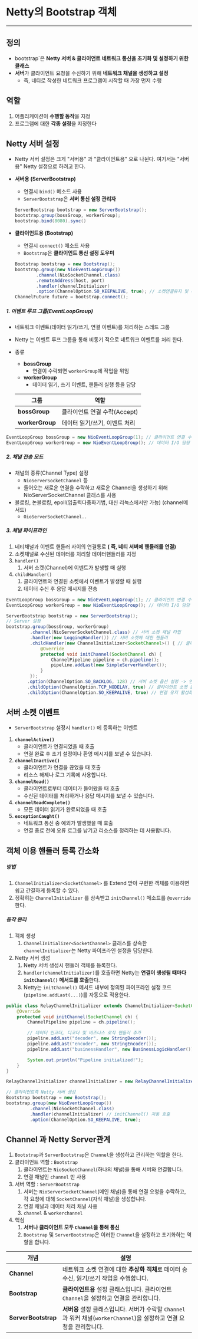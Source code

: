 

# Netty의 Bootstrap 객체

---

> 

## 정의

- bootstrap`은 **Netty 서버 & 클라이언트 네트워크 통신을 초기화 및 설정하기 위한 클래스**
- **서버**가 클라이언트 요청을 수신하기 위해 **네트워크 채널을 생성하고 설정**
  - 즉, 네티로 작성한 네트워크 프로그램이 시작할 때 가장 먼저 수행

## 역할

1. 어플리케이션이 **수행할 동작**을 지정
2. 프로그램에 대한 **각종 설정**을 지정한다

## Netty 서버 설정

- Netty 서버 설정은 크게 "서버용" 과 "클라이언트용" 으로 나뉜다. 여기서는 "서버용" Netty 설정으로 하려고 한다. 

- **서버용 (ServerBootstrap)**

  - 연결시 `bind()` 메소드 사용 
  - `ServerBootstrap`은 **서버 통신 설정 관리자**

  ```java
  ServerBootstrap bootstrap = new ServerBootstrap();
  bootstrap.group(bossGroup, workerGroup);
  bootstrap.bind(8080).sync()
  ```

- **클라이언트용 (Bootstrap)**

  - 연결시 `connect()` 메소드 사용 
  - `Bootstrap`은 **클라이언트 통신 설정 도우미**

  ```java
  Bootstrap bootstrap = new Bootstrap();
  bootstrap.group(new NioEventLoopGroup())
          .channel(NioSocketChannel.class)
          .remoteAddress(host, port)
          .handler(channelInitializer)
          .option(ChannelOption.SO_KEEPALIVE, true); // 소켓연결유지 및 비정상적인 연결감지
  ChannelFuture future = bootstrap.connect();
  ```

##### 1. 이벤트 루프 그룹(EventLoopGroup) 

- 네트워크 이벤트(데이터 읽기/쓰기, 연결 이벤트)를 처리하는 스레드 그룹

- Netty 는 이벤트 루프 그룹을 통해 비동기 적으로 네트워크 이벤트를 처리 한다. 

- 종류

  - **bossGroup** 
    - 연결이 수락되면 `workerGroup`에 작업을 위임
  - **workerGroup** 
    - 데이터 읽기, 쓰기 이벤트, 핸들러 실행 등을 담당

  | 그룹            | 역할                          |
  | --------------- | ----------------------------- |
  | **bossGroup**   | 클라이언트 연결 수락(Accept)  |
  | **workerGroup** | 데이터 읽기/쓰기, 이벤트 처리 |

```java
EventLoopGroup bossGroup = new NioEventLoopGroup(1); // 클라이언트 연결 수락 담당
EventLoopGroup workerGroup = new NioEventLoopGroup(); // 데이터 I/O 담당
```

##### 2. 채널 전송 모드

- 채널의 종류(Channel Type) 설정 
  - `NioServerSocketChannel` 등
  - 들어오는 새로운 연결을 수락하고 새로운 Channel을 생성하기 위해 NioServerSocketChannel 클래스를 사용
- 블로킹, 논블로킹, epoll(입출력다중화기법, 대신 리눅스에서만 가능) (channel메서드) 
  - `OioServerSocketChannel..`

##### 3. 채널 파이프라인 

1. 네티채널과 이벤트 핸들러 사이의 연결통로 **( 즉, 네티 서버에 핸들러를 연결)**
2. 소켓채널로 수신된 데이터를 처리할 데이터핸들러를 지정
3. `handler()`
   1. 서버 소켓(Channel)에 이벤트가 발생할 때 실행
4. `childHandler()`
   1. 클라이언트와 연결된 소켓에서 이벤트가 발생할 때 실행
   2. 데이터 수신 후 응답 메시지를 전송

```java
EventLoopGroup bossGroup = new NioEventLoopGroup(1); // 클라이언트 연결 수락 담당
EventLoopGroup workerGroup = new NioEventLoopGroup(); // 데이터 I/O 담당

ServerBootstrap bootstrap = new ServerBootstrap();
// Server 설정
bootstrap.group(bossGroup, workerGroup)
         .channel(NioServerSocketChannel.class) // 서버 소켓 채널 타입
         .handler(new LoggingHandler()) // 서버 소켓에 대한 핸들러
         .childHandler(new ChannelInitializer<SocketChannel>() { // 클라이언트 채널에 대한 핸들러
             @Override
             protected void initChannel(SocketChannel ch) {
                 ChannelPipeline pipeline = ch.pipeline();
                 pipeline.addLast(new SimpleServerHandler());
             }
         });
        .option(ChannelOption.SO_BACKLOG, 128) // 서버 소켓 옵션 설정 -> 연결 대기 큐 크기 설정
        .childOption(ChannelOption.TCP_NODELAY, true) // 클라이언트 소켓 옵션 설정 -> 지연 없이 패킷 전송
        .childOption(ChannelOption.SO_KEEPALIVE, true) // 연결 유지 활성화
```

## 서버 소켓 이벤트

- `ServerBootstrap` 설정시 `handler()` 에 등록하는 이벤트

1. **`channelActive()`**
   - 클라이언트가 연결되었을 때 호출
   - 연결 완료 후 초기 설정이나 환영 메시지를 보낼 수 있습니다.
2. **`channelInactive()`**
   - 클라이언트가 연결을 끊었을 때 호출
   - 리소스 해제나 로그 기록에 사용합니다.
3. **`channelRead()`**
   - 클라이언트로부터 데이터가 들어왔을 때 호출
   - 수신된 데이터를 처리하거나 응답 메시지를 보낼 수 있습니다.
4. **`channelReadComplete()`**
   - 모든 데이터 읽기가 완료되었을 때 호출
5. **`exceptionCaught()`**
   - 네트워크 통신 중 예외가 발생했을 때 호출
   - 연결 종료 전에 오류 로그를 남기고 리소스를 정리하는 데 사용합니다.

## 객체 이용 핸들러 등록 간소화

##### 방법

1. `ChannelInitializer<SocketChannel>` 를 Extend 받아 구현한 객체를 이용하면 쉽고 간결하게 등록할 수 있다. 
2. 정확히는 `ChannelInitializer` 를 상속받고 `initChannel()` 메소드를 `@override` 한다. 

##### 동작 원리

1. 객체 생성
   1. `ChannelInitializer<SocketChannel>` 클래스를 상속한 `channelInitializer`는 Netty 파이프라인 설정을 담당한다. 
2. Netty 서버 생성
   1. Netty 서버 생성시 핸들러 객체를 등록한다. 
   2. `handler(channelInitializer)`를 호출하면 Netty는 **연결이 생성될 때마다 `initChannel()` 메서드를 호출**한다. 
   3. Netty는 `initChannel()` 메서드 내부에 정의된 파이프라인 설정 코드(`pipeline.addLast(...)`)를 자동으로 적용한다. 

```java
public class RelayChannelInitializer extends ChannelInitializer<SocketChannel> {
    @Override
    protected void initChannel(SocketChannel ch) {
        ChannelPipeline pipeline = ch.pipeline();

        // 데이터 인코더, 디코더 및 비즈니스 로직 핸들러 추가
        pipeline.addLast("decoder", new StringDecoder());
        pipeline.addLast("encoder", new StringEncoder());
        pipeline.addLast("businessHandler", new BusinessLogicHandler());

        System.out.println("Pipeline initialized!");
    }
}
```

```java
RelayChannelInitializer channelInitializer = new RelayChannelInitializer();

// 클라이언트측 Netty 서버 생성
Bootstrap bootstrap = new Bootstrap();
bootstrap.group(new NioEventLoopGroup())
         .channel(NioSocketChannel.class)
         .handler(channelInitializer) // initChannel() 자동 호출
         .option(ChannelOption.SO_KEEPALIVE, true);
```

## Channel 과 Netty Server관계

1. `Bootstrap`과 `ServerBootstrap`은 `Channel`을 생성하고 관리하는 역할을 한다.
2. 클라이언트 역할 : `Bootstrap`
   1. 클라이언트는 `NioSocketChannel`(하나의 채널)을 통해 서버와 연결합니다.
   2. 연결 채널인 `channel` 만 사용
3. 서버 역할 : `ServerBootstrap`
   1. 서버는 `NioServerSocketChannel`(메인 채널)을 통해 연결 요청을 수락하고, 각 요청에 대해 `SocketChannel`(자식 채널)을 생성합니다.
   2. 연결 채널과 데이터 처리 채널 사용
   3. `channel` & `workerchannel` 
4. 핵심
   1. **서버나 클라이언트 모두 `Channel`을 통해 통신**
   2. `Bootstrap` 및 `ServerBootstrap`은 이러한 `Channel`을 설정하고 초기화하는 역할을 합니다.

| 개념                | 설명                                                         |
| ------------------- | ------------------------------------------------------------ |
| **Channel**         | 네트워크 소켓 연결에 대한 **추상화 객체**로 데이터 송수신, 읽기/쓰기 작업을 수행합니다. |
| **Bootstrap**       | **클라이언트용** 설정 클래스입니다. 클라이언트 `Channel`을 설정하고 연결을 관리합니다. |
| **ServerBootstrap** | **서버용** 설정 클래스입니다. 서버가 수락할 `Channel`과 워커 채널(`workerChannel`)을 설정하고 연결 요청을 관리합니다. |
